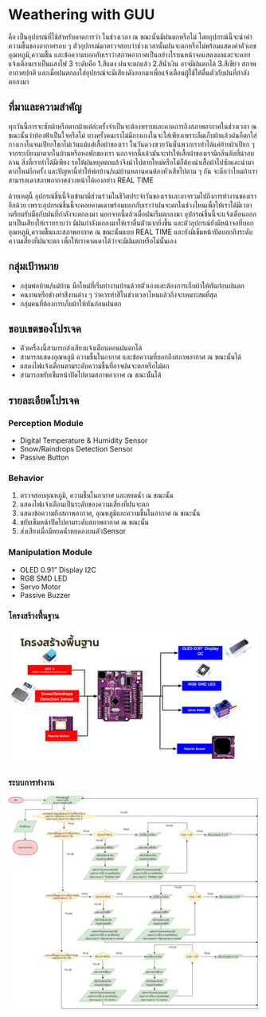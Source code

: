 # Weathering with GUU

คือ เป็นอุปกรณ์ที่ใช้สำหรับคาดการว่า ในช่วงเวลา ณ ขณะนั้นมีฝนตกหรือไม่ โดยอุปกรณ์นี้จะนำค่าความชื้นของอากาศรอบ ๆ ตัวอุปกรณ์มาตรวจสอบว่าช่วงเวลานั้นฝนจะตกหรือไม่พร้อมแสดงค่าตัวเลขอุณหภูมิ,ความชื้น และข้อความบอกกับเราว่าสภาพอากาศเป็นอย่างไรบนหน้าจอแสดงผลและจะคอยแจ้งเตือนเราเป็นแสงไฟ 3 ระดับคือ
1.สีแดง ฝนจะตกแล้ว 2.สีน้ำเงิน อาจมีฝนตกได้ 3.สีเขียว สภาพอากาศปกติ และเมื่อฝนตกลงใส่อุปกรณ์จะมีเสียงดังออกมาเพื่อแจ้งเตือนผู้ใช้ให้ตื่นตัวกับฝนที่กำลังตกลงมา

## ที่มาและความสำคัญ

ทุกวันนี้การจะซักผ้าหรือตากผ้าแต่ล่ะครั้งจำเป็นจะต้องทราบและคาดการถึงสภาพอากาศในช่วงเวลา ณ ขณะนั้นว่าท้องฟ้าเป็นใจหรือไม่ บางครั้งคนเราไม่มีกางเกงในจะใส่เพียงเพราะลืมเก็บผ้าแล้วฝนก็ตกใส่กางเกงในจนเปียกโชกไม่เว้นแม้แต่เสื้อผ้าของเรา ในวันดวงซวยวันนั้นพวกเราทำได้แค่ย้ายผ้าเปียก ๆ จากระเบียงมาตากในบ้านหรือหอพักของเรา นอกจากนี้แล้วมันจะทำให้เสื้อผ้าของเรามีกลิ่นอับที่น่าอบอวน สิ่งที่เราทำได้มีเพียง รอให้ฝนหยุดตกแล้วจึงนำไปตากใหม่หรือไม่ก็ต้องนำเสื้อผ้าไปซักและนำมาตากใหม่อีกครั้ง และปัญหานี้ทำให้พ่อบ้าน/แม่บ้านหลานคนต้องหัวเสียไปตาม ๆ กัน จะดีกว่าไหมถ้าเราสามารถเดาสภาพอากาศล่วงหน้าได้เองอย่าง REAL TIME

ด้วยเหตุนี้ อุปกรณ์ชิ้นนี้จึงเข้ามามีส่วนร่วมในชีวิตประจำวันของเราและอาจรวมไปถึงการทำงานของเราอีกด้วย เพราะอุปกรณ์ชิ้นนี้จะคอยคาดเดาพร้อมบอกกับเราว่าฝนจะตกในช่วงไหนเพื่อให้เราได้มีเวลาเตรียมรับมือกับฝนที่กำลังจะตกลงมา นอกจากนี้แล้วเมื่อฝนเริ่มตกลงมา อุปกรณ์ชิ้นนี้จะแจ้งเตือนออกมาเป็นเสียงให้เราทราบว่า มีฝนกำลังตกลงมาให้เราตื่นตัวมากยิ่งขึ้น และตัวอุปกรณ์ยังมีหน้าจอที่บอกอุณหภูมิ,ความชื้นและสภาพอากาศ ณ ขณะนั้นแบบ REAL TIME และยังมีเข็มหน้าปัดบอกถึงระดับความเสี่ยงที่ฝนจะตก เพื่อให้เราคาดเดาได้ว่าจะมีฝนตกหรือไม่นั้นเอง

## กลุ่มเป้าหมาย

- กลุ่มพ่อบ้าน/แม่บ้าน มือใหม่ที่เริ่มทำงานบ้านด้วยตัวเองและต้องการเก็บผ้าให้ทันก่อนฝนตก
- คนงานหรือช่างทำสีงานต่าง ๆ ว่าควรทำสีในช่วงเวลาไหนแล้วถึงจะเหมาะสมที่สุด 
- กลุ่มคนที่ต้องการเก็บผ้าให้ทันก่อนฝนตก

## ขอบเขตของโปรเจค

- ตัวเครื่องนี้สามารถส่งเสียงแจ้งเตือนตอนฝนตกได้
- สามารถแสดงอุณหภูมิ ความชื้นในอากาศ และข้อความที่บอกถึงสภาพอากาศ ณ ขณะนั้นได้
- แสดงไฟแจ้งเตือนตามระดับความชื้นที่อาจฝนจะตกหรือไม่ตก
- สามารถขยับเข็มหน้าปัดไปตามสภาพอากาศ ณ ขณะนั้นได้


## รายละเอียดโปรเจค

### Perception Module
+ Digital Temperature & Humidity Sensor
+ Snow/Raindrops Detection Sensor
+ Passive Button

### Behavior
1. ตรวจสอบอุณหภูมิ, ความชื้นในอากาศ และหยดน้ำ ณ ขณะนั้น
2. แสดงไฟแจ้งเตือนเป็นระดับของความเสี่ยงที่ฝนจะตก
3. แสดงข้อความถึงสภาพอากาศ, อุณหภูมิและความชื้นในอากาศ ณ ขณะนั้น
4. ขยับเข็มหน้าปัดไปตามระดับสภาพอากาศ ณ ขณะนั้น
5. ส่งเสียงเมื่อมีหยดน้ำหยดลงบนตัวSensor

### Manipulation Module
+ OLED 0.91” Display I2C
+ RGB SMD LED
+ Servo Motor
+ Passive Buzzer

### โครงสร้างพื้นฐาน
![diagram picture][diagram]

[diagram]: https://github.com/Army898/FinalProjectMDT112-Year1/blob/master/diagram.png

### ระบบการทำงาน
![Flowc hart picture][Flow chart]

[Flow chart]:https://github.com/Army898/FinalProjectMDT112-Year1/blob/master/Flow%20chart%20Final%20Project%20Yesr1%20weathering%20with%20GUU.png
